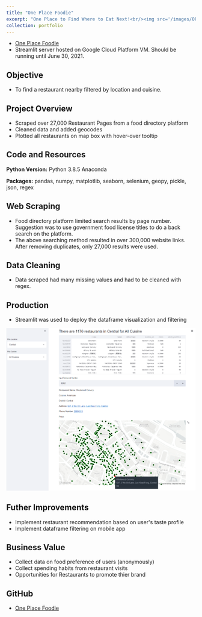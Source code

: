 ```yaml
---
title: "One Place Foodie"
excerpt: "One Place to Find Where to Eat Next!<br/><img src='/images/OPFscreenshot.png'>"
collection: portfolio
---
```


* [One Place Foodie](http://tinyurl.com/oneplacefoodie "One Place Foodie")
* Streamlit server hosted on Google Cloud Platform VM. Should be running until June 30, 2021.

## Objective
* To find a restaurant nearby filtered by location and cuisine.

## Project Overview
* Scraped over 27,000 Restaurant Pages from a food directory platform
* Cleaned data and added geocodes
* Plotted all restaurants on map box with hover-over tooltip

## Code and Resources
**Python Version:** Python 3.8.5 Anaconda

**Packages:** pandas, numpy, matplotlib, seaborn, selenium, geopy, pickle, json, regex

## Web Scraping
* Food directory platform limited search results by page number. Suggestion was to use government food license titles to do a back search on the platform.
* The above searching method resulted in over 300,000 website links. After removing duplicates, only 27,000 results were used.

## Data Cleaning
* Data scraped had many missing values and had to be cleaned with regex.

## Production
* Streamlit was used to deploy the dataframe visualization and filtering

<img src="/images/oneplacefoodie/OPFdemo.png" alt="oneplacefoodie" title="oneplacefoodie"/>

## Futher Improvements
* Implement restaurant recommendation based on user's taste profile
* Implement dataframe filtering on mobile app

## Business Value
* Collect data on food preference of users (anonymously)
* Collect spending habits from restaurant visits
* Opportunities for Restaurants to promote thier brand

## GitHub
* [One Place Foodie](https://github.com/azwinlam/oneplacefoodie "One Place Foodie")